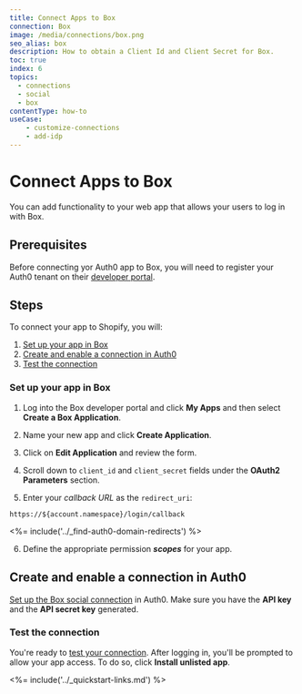 ```yaml
---
title: Connect Apps to Box
connection: Box
image: /media/connections/box.png
seo_alias: box
description: How to obtain a Client Id and Client Secret for Box.
toc: true
index: 6
topics:
  - connections
  - social
  - box
contentType: how-to
useCase:
    - customize-connections
    - add-idp
---
```


# Connect Apps to Box

You can add functionality to your web app that allows your users to log in with Box. 

## Prerequisites

Before connecting yor Auth0 app to Box, you will need to register your Auth0 tenant on their [developer portal](https://developers.box.com/).

## Steps

To connect your app to Shopify, you will:

1. [Set up your app in Box](#set-up-your-app-in-box)
2. [Create and enable a connection in Auth0](#create-and-enable-a-connection-in-auth0)
3. [Test the connection](#test-the-connection)

### Set up your app in Box

1. Log into the Box developer portal and click **My Apps** and then select **Create a Box Application**.

2. Name your new app and click **Create Application**.

3. Click on **Edit Application** and review the form. 

4. Scroll down to `client_id` and `client_secret` fields under the **OAuth2 Parameters** section.

5. Enter your <dfn data-key="callback">callback URL</dfn> as the `redirect_uri`:

  `https://${account.namespace}/login/callback`

<%= include('../_find-auth0-domain-redirects') %>

6. Define the appropriate permission <dfn data-key="scope">**scopes**</dfn> for your app.

## Create and enable a connection in Auth0

[Set up the Box social connection](/dashboard/guides/connections/set-up-connections-social) in Auth0. Make sure you have the **API key** and the **API secret key** generated.

### Test the connection

You're ready to [test your connection](/dashboard/guides/connections/test-connections-social). After logging in, you'll be prompted to allow your app access. To do so, click **Install unlisted app**.

<%= include('../_quickstart-links.md') %>
